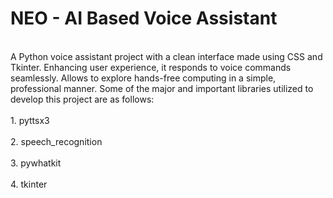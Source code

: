 <H1> NEO - AI Based Voice Assistant </H1>
<br>A Python voice assistant project with a clean interface made using CSS and Tkinter. Enhancing user experience, it responds to voice commands seamlessly. Allows to explore hands-free computing in a simple, professional manner. Some of the major and important libraries utilized to develop this project are as follows:</br>
<br> 1. pyttsx3</br>
<br> 2. speech_recognition </br>
<br> 3. pywhatkit </br>
<br> 4. tkinter </br>
